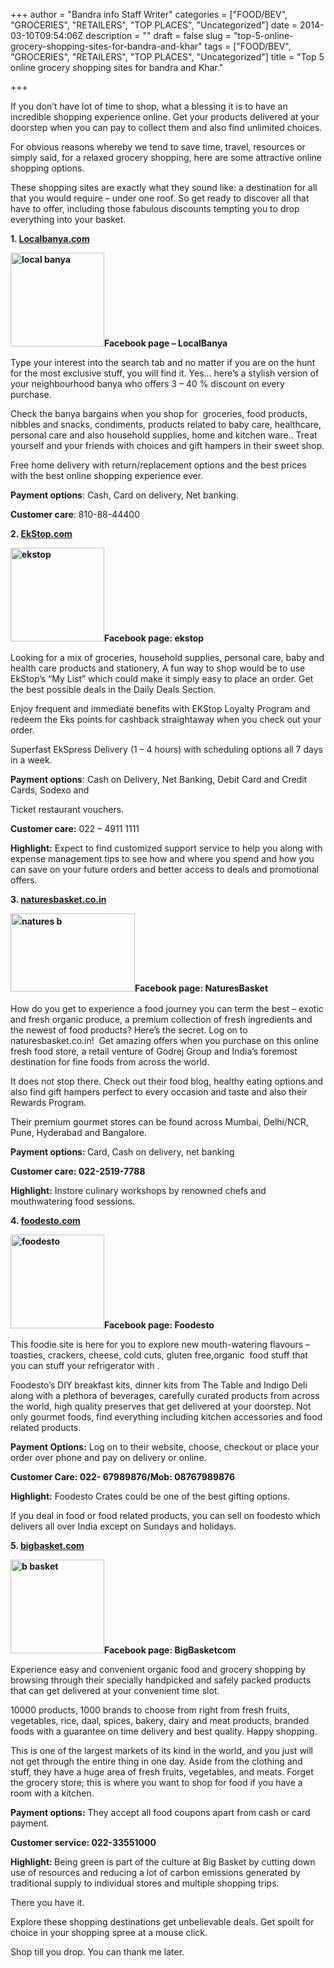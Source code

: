 +++
author = "Bandra info Staff Writer"
categories = ["FOOD/BEV", "GROCERIES", "RETAILERS", "TOP PLACES", "Uncategorized"]
date = 2014-03-10T09:54:06Z
description = ""
draft = false
slug = "top-5-online-grocery-shopping-sites-for-bandra-and-khar"
tags = ["FOOD/BEV", "GROCERIES", "RETAILERS", "TOP PLACES", "Uncategorized"]
title = "Top 5 online grocery shopping sites for bandra and Khar."

+++


<p>If you don’t have lot of time to shop, what a blessing it is to have an incredible shopping experience online. Get your products delivered at your doorstep when you can pay to collect them and also find unlimited choices.</p>
<p>For obvious reasons whereby we tend to save time, travel, resources or simply said, for a relaxed grocery shopping, here are some attractive online shopping options.</p>
<p>These shopping sites are exactly what they sound like: a destination for all that you would require – under one roof. So get ready to discover all that have to offer, including those fabulous discounts tempting you to drop everything into your basket.</p>
<p><b>1.  <a href="https://localbanya.com">Localbanya.com</a> </b></p>
<p><b><a href="https://i2.wp.com/bandra.info/wp-content/uploads/2014/03/local-banya.jpg?ssl=1"><img loading="lazy" class="size-thumbnail wp-image-6057 alignright" alt="local banya" src="https://i2.wp.com/bandra.info/wp-content/uploads/2014/03/local-banya.jpg?resize=150%2C150&#038;ssl=1" width="150" height="150" data-recalc-dims="1" /></a>Facebook page – LocalBanya</b></p>
<p>Type your interest into the search tab and no matter if you are on the hunt for the most exclusive stuff, you will find it. Yes… here’s a stylish version of your neighbourhood banya who offers 3 – 40 % discount on every purchase.</p>
<p>Check the banya bargains when you shop for  groceries, food products, nibbles and snacks, condiments, products related to baby care, healthcare, personal care and also household supplies, home and kitchen ware.. Treat yourself and your friends with choices and gift hampers in their sweet shop.</p>
<p>Free home delivery with return/replacement options and the best prices with the best online shopping experience ever.</p>
<p><b>Payment options</b>: Cash, Card on delivery, Net banking.</p>
<p><b>Customer care</b>: 810-88-44400</p>
<p><b>2.  <a href="https://ekstop.com">EkStop.com</a> </b><b></b></p>
<p><b><a href="https://i2.wp.com/bandra.info/wp-content/uploads/2014/03/ekstop.jpg?ssl=1"><img loading="lazy" class="size-thumbnail wp-image-6059 alignright" alt="ekstop" src="https://i2.wp.com/bandra.info/wp-content/uploads/2014/03/ekstop.jpg?resize=150%2C150&#038;ssl=1" width="150" height="150" srcset="https://i2.wp.com/bandra.info/wp-content/uploads/2014/03/ekstop.jpg?resize=150%2C150&amp;ssl=1 150w, https://i2.wp.com/bandra.info/wp-content/uploads/2014/03/ekstop.jpg?w=184&amp;ssl=1 184w" sizes="(max-width: 150px) 100vw, 150px" data-recalc-dims="1" /></a>Facebook page: ekstop</b></p>
<p>Looking for a mix of groceries, household supplies, personal care, baby and health care products and stationery, A fun way to shop would be to use EkStop’s “My List” which could make it simply easy to place an order. Get the best possible deals in the Daily Deals Section.</p>
<p>Enjoy frequent and immediate benefits with EKStop Loyalty Program and redeem the Eks points for cashback straightaway when you check out your order.</p>
<p>Superfast EkSpress Delivery (1 – 4 hours) with scheduling options all 7 days in a week.</p>
<p><b>Payment options</b>: Cash on Delivery, Net Banking, Debit Card and Credit Cards, Sodexo and</p>
<p>Ticket restaurant vouchers.</p>
<p><b>Customer care:</b> 022 – 4911 1111</p>
<p><b>Highlight:</b> Expect to find customized support service to help you along with expense management tips to see how and where you spend and how you can save on your future orders and better access to deals and promotional offers.</p>
<p><b>3.  <a href="https://naturesbasket.co.in">naturesbasket.co.in</a>  <a href="__GHOST_URL__/content/images/wordpress/2014/03/natures-b.bmp"><img loading="lazy" class="alignnone size-thumbnail wp-image-6063" alt="natures b" src="__GHOST_URL__/content/images/wordpress/2014/03/natures-b.bmp" width="1" height="1" /></a></b></p>
<p><b style="line-height: 1.5em;"><a href="https://i1.wp.com/bandra.info/wp-content/uploads/2014/03/natures-b1.jpg?ssl=1"><img loading="lazy" class="size-full wp-image-6064 alignright" alt="natures b" src="https://i1.wp.com/bandra.info/wp-content/uploads/2014/03/natures-b1.jpg?resize=199%2C125&#038;ssl=1" width="199" height="125" data-recalc-dims="1" /></a>Facebook page: NaturesBasket</b></p>
<p>How do you get to experience a food journey you can term the best – exotic and fresh organic produce, a premium collection of fresh ingredients and the newest of food products? Here’s the secret. Log on to naturesbasket.co.in!  Get amazing offers when you purchase on this online fresh food store, a retail venture of Godrej Group and India’s foremost destination for fine foods from across the world.</p>
<p>It does not stop there. Check out their food blog, healthy eating options and also find gift hampers perfect to every occasion and taste and also their Rewards Program.</p>
<p>Their premium gourmet stores can be found across Mumbai, Delhi/NCR, Pune, Hyderabad and Bangalore.</p>
<p><b>Payment options: </b>Card, Cash on delivery, net banking</p>
<p><b>Customer care: 022-2519-7788</b></p>
<p><b>Highlight:</b> Instore culinary workshops by renowned chefs and mouthwatering food sessions.</p>
<p><b>4.  <a href="https://foodesto.com">foodesto.com</a></b></p>
<p><b><a href="https://i1.wp.com/bandra.info/wp-content/uploads/2014/03/foodesto.jpg?ssl=1"><img loading="lazy" class="size-thumbnail wp-image-6060 alignright" alt="foodesto" src="https://i1.wp.com/bandra.info/wp-content/uploads/2014/03/foodesto.jpg?resize=150%2C150&#038;ssl=1" width="150" height="150" srcset="https://i1.wp.com/bandra.info/wp-content/uploads/2014/03/foodesto.jpg?resize=150%2C150&amp;ssl=1 150w, https://i1.wp.com/bandra.info/wp-content/uploads/2014/03/foodesto.jpg?w=250&amp;ssl=1 250w" sizes="(max-width: 150px) 100vw, 150px" data-recalc-dims="1" /></a>Facebook page: Foodesto</b></p>
<p>This foodie site is here for you to explore new mouth-watering flavours &#8211; toasties, crackers, cheese, cold cuts, gluten free,organic  food stuff that you can stuff your refrigerator with .</p>
<p>Foodesto’s DIY breakfast kits, dinner kits from The Table and Indigo Deli along with a plethora of beverages, carefully curated products from across the world, high quality preserves that get delivered at your doorstep. Not only gourmet foods, find everything including kitchen accessories and food related products.</p>
<p><b>Payment Options:</b> Log on to their website, choose, checkout or place your order over phone and pay on delivery or online.</p>
<p><b>Customer Care: 022- 67989876/Mob: 08767989876</b></p>
<p><b>Highlight:</b> Foodesto Crates could be one of the best gifting options.</p>
<p>If you deal in food or food related products, you can sell on foodesto which delivers all over India except on Sundays and holidays.</p>
<p><strong>5.  <a href="https://bigbasket.com">bigbasket.com</a><a href="https://www.bigbasket.com/"><br />
</a></strong></p>
<p><b><a href="https://i2.wp.com/bandra.info/wp-content/uploads/2014/03/b-basket.jpg?ssl=1"><img loading="lazy" class="size-thumbnail wp-image-6058 alignright" alt="b basket" src="https://i2.wp.com/bandra.info/wp-content/uploads/2014/03/b-basket.jpg?resize=150%2C150&#038;ssl=1" width="150" height="150" srcset="https://i2.wp.com/bandra.info/wp-content/uploads/2014/03/b-basket.jpg?resize=150%2C150&amp;ssl=1 150w, https://i2.wp.com/bandra.info/wp-content/uploads/2014/03/b-basket.jpg?w=202&amp;ssl=1 202w" sizes="(max-width: 150px) 100vw, 150px" data-recalc-dims="1" /></a>Facebook page: BigBasketcom</b></p>
<p>Experience easy and convenient organic food and grocery shopping by browsing through their specially handpicked and safely packed products that can get delivered at your convenient time slot.</p>
<p>10000 products, 1000 brands to choose from right from fresh fruits, vegetables, rice, daal, spices, bakery, dairy and meat products, branded foods with a guarantee on time delivery and best quality. Happy shopping.</p>
<p>This is one of the largest markets of its kind in the world, and you just will not get through the entire thing in one day. Aside from the clothing and stuff, they have a huge area of fresh fruits, vegetables, and meats. Forget the grocery store; this is where you want to shop for food if you have a room with a kitchen.</p>
<p><b>Payment options:</b> They accept all food coupons apart from cash or card payment.</p>
<p><b>Customer service: 022-33551000</b></p>
<p><b>Highlight: </b>Being green is part of the culture at Big Basket by cutting down use of resources and reducing a lot of carbon emissions generated by traditional supply to individual stores and multiple shopping trips.</p>
<p>There you have it.</p>
<p>Explore these shopping destinations get unbelievable deals. Get spoilt for choice in your shopping spree at a mouse click.</p>
<p>Shop till you drop. You can thank me later.</p>
<p>&nbsp;</p>



